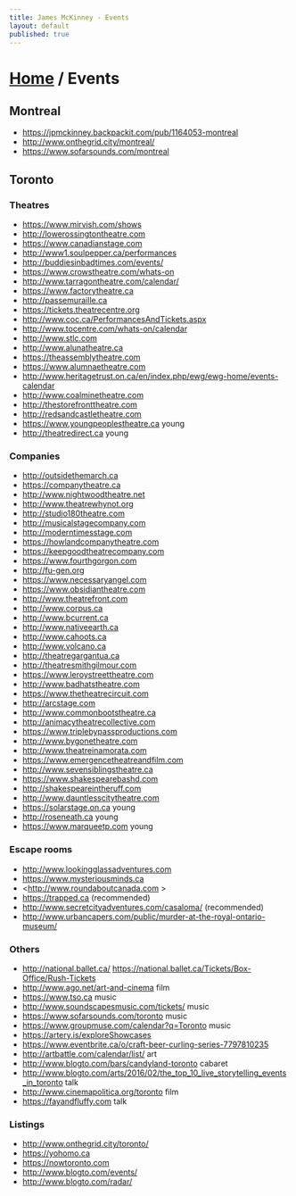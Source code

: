 ```yaml
---
title: James McKinney - Events
layout: default
published: true
---
```


# [Home](/) / Events

## Montreal

* <https://jpmckinney.backpackit.com/pub/1164053-montreal>
* <http://www.onthegrid.city/montreal/>
* <https://www.sofarsounds.com/montreal>

## Toronto

### Theatres

* <https://www.mirvish.com/shows>
* <http://lowerossingtontheatre.com>
* <https://www.canadianstage.com>
* <http://www1.soulpepper.ca/performances>
* <http://buddiesinbadtimes.com/events/>
* <https://www.crowstheatre.com/whats-on>
* <http://www.tarragontheatre.com/calendar/>
* <https://www.factorytheatre.ca>
* <http://passemuraille.ca>
* <https://tickets.theatrecentre.org>
* <http://www.coc.ca/PerformancesAndTickets.aspx>
* <http://www.tocentre.com/whats-on/calendar>
* <http://www.stlc.com>
* <http://www.alunatheatre.ca>
* <https://theassemblytheatre.com>
* <https://www.alumnaetheatre.com>
* <http://www.heritagetrust.on.ca/en/index.php/ewg/ewg-home/events-calendar>
* <http://www.coalminetheatre.com>
* <http://thestorefronttheatre.com>
* <http://redsandcastletheatre.com>
* <https://www.youngpeoplestheatre.ca> young
* <http://theatredirect.ca> young

### Companies

* <http://outsidethemarch.ca>
* <https://companytheatre.ca>
* <http://www.nightwoodtheatre.net>
* <http://www.theatrewhynot.org>
* <http://studio180theatre.com>
* <http://musicalstagecompany.com>
* <http://moderntimesstage.com>
* <https://howlandcompanytheatre.com>
* <https://keepgoodtheatrecompany.com>
* <https://www.fourthgorgon.com>
* <http://fu-gen.org>
* <https://www.necessaryangel.com>
* <https://www.obsidiantheatre.com>
* <http://www.theatrefront.com>
* <http://www.corpus.ca>
* <http://www.bcurrent.ca>
* <http://www.nativeearth.ca>
* <http://www.cahoots.ca>
* <http://www.volcano.ca>
* <http://theatregargantua.ca>
* <http://theatresmithgilmour.com>
* <https://www.leroystreettheatre.com>
* <http://www.badhatstheatre.com>
* <https://www.thetheatrecircuit.com>
* <http://arcstage.com>
* <http://www.commonbootstheatre.ca>
* <http://animacytheatrecollective.com>
* <https://www.triplebypassproductions.com>
* <http://www.bygonetheatre.com>
* <http://www.theatreinamorata.com>
* <https://www.emergencetheatreandfilm.com>
* <http://www.sevensiblingstheatre.ca>
* <https://www.shakespearebashd.com>
* <http://shakespeareintheruff.com>
* <http://www.dauntlesscitytheatre.com>
* <https://solarstage.on.ca> young
* <http://roseneath.ca> young
* <https://www.marqueetp.com> young

### Escape rooms

* <http://www.lookingglassadventures.com>
* <https://www.mysteriousminds.ca>
* <http://www.roundaboutcanada.com >
* <https://trapped.ca> (recommended)
* <http://www.secretcityadventures.com/casaloma/> (recommended)
* <http://www.urbancapers.com/public/murder-at-the-royal-ontario-museum/>

### Others

* <http://national.ballet.ca/> <https://national.ballet.ca/Tickets/Box-Office/Rush-Tickets>
* <http://www.ago.net/art-and-cinema> film
* <https://www.tso.ca> music
* <http://www.soundscapesmusic.com/tickets/> music
* <https://www.sofarsounds.com/toronto> music
* <https://www.groupmuse.com/calendar?q=Toronto> music
* <https://artery.is/exploreShowcases>
* <https://www.eventbrite.ca/o/craft-beer-curling-series-7797810235>
* <http://artbattle.com/calendar/list/> art
* <http://www.blogto.com/bars/candyland-toronto> cabaret
* <http://www.blogto.com/arts/2016/02/the_top_10_live_storytelling_events_in_toronto> talk
* <http://www.cinemapolitica.org/toronto> film
* <https://fayandfluffy.com> talk

### Listings

* <http://www.onthegrid.city/toronto/>
* <https://yohomo.ca>
* <https://nowtoronto.com>
* <http://www.blogto.com/events/>
* <http://www.blogto.com/radar/>
